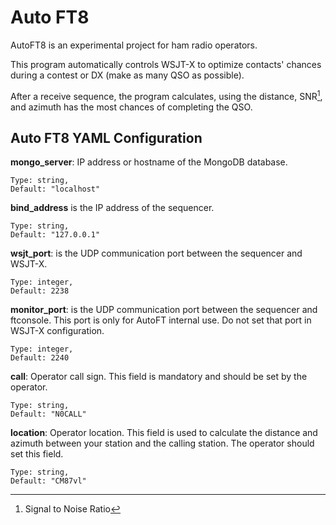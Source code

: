 # Auto FT8

AutoFT8 is an experimental project for ham radio operators.

This program automatically controls WSJT-X to optimize contacts' chances during a contest or DX (make as many QSO as possible).

After a receive sequence, the program calculates, using the distance, SNR[^1], and azimuth has the most chances of completing the QSO.



## Auto FT8 YAML Configuration

**mongo_server**: IP address or hostname of the MongoDB database.

    Type: string,
    Default: "localhost"

**bind_address** is the IP address of the sequencer.

    Type: string,
    Default: "127.0.0.1"

**wsjt_port**: is the UDP communication port between the sequencer and WSJT-X.

    Type: integer,
    Default: 2238

**monitor_port**: is the UDP communication port between the sequencer and ftconsole.
This port is only for AutoFT internal use. Do not set that port in WSJT-X configuration.

    Type: integer,
    Default: 2240

**call**: Operator call sign.
This field is mandatory and should be set by the operator.

    Type: string,
    Default: "N0CALL"

**location**: Operator location. This field is used to calculate the distance and azimuth between your station and the calling station.
The operator should set this field.

    Type: string,
    Default: "CM87vl"


[^1]: Signal to Noise Ratio

